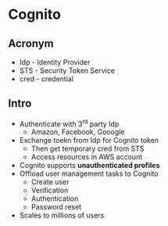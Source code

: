 # Cognito

## Acronym
* Idp - Identity Provider
* STS - Security Token Service
* cred - credential

## Intro
* Authenticate with 3<sup>rd</sup> party Idp
  * Amazon, Facebook, Gooogle
* Exchange toekn from Idp for Cognito token
  * Then get temporary cred from STS
  * Access resources in AWS account
* Cognito supports **unauthenticated profiles**
* Offload user management tasks to Cognito
  * Create user
  * Verification
  * Authentication
  * Password reset
* Scales to millions of users
